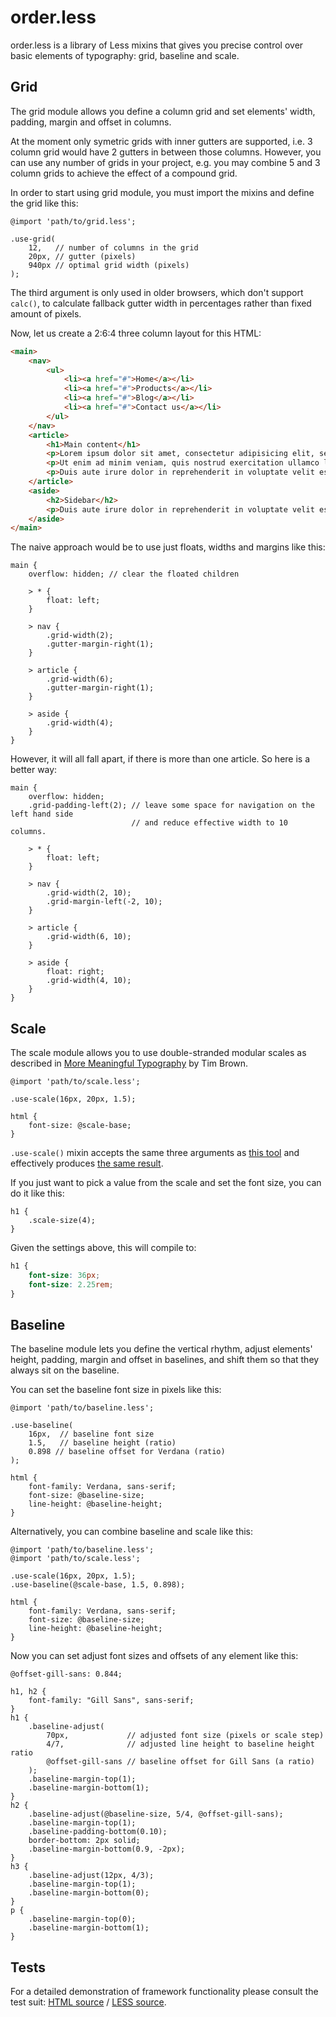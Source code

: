 # order.less

order.less is a library of Less mixins that gives you precise control over basic elements of  typography: grid, baseline and scale.

## Grid

The grid module allows you define a column grid and set elements' width, padding, margin and offset in columns.

At the moment only symetric grids with inner gutters are supported, i.e. 3 column grid would have 2 gutters in between those columns. However, you can use any number of grids in your project, e.g. you may combine 5 and 3 column grids to achieve the effect of a compound grid.

In order to start using grid module, you must import the mixins and define the grid like this:

```less
@import 'path/to/grid.less';

.use-grid(
    12,   // number of columns in the grid
    20px, // gutter (pixels)
    940px // optimal grid width (pixels)
);
```

The third argument is only used in older browsers, which don't support `calc()`, to calculate fallback gutter width in percentages rather than fixed amount of pixels.

Now, let us create a 2:6:4 three column layout for this HTML:

```html
<main>
    <nav>
        <ul>
            <li><a href="#">Home</a></li>
            <li><a href="#">Products</a></li>
            <li><a href="#">Blog</a></li>
            <li><a href="#">Contact us</a></li>
        </ul>
    </nav>
    <article>
        <h1>Main content</h1>
        <p>Lorem ipsum dolor sit amet, consectetur adipisicing elit, sed do eiusmod tempor incididunt ut labore et dolore magna aliqua.</p>
        <p>Ut enim ad minim veniam, quis nostrud exercitation ullamco laboris nisi ut aliquip ex ea commodo consequat.</p>
        <p>Duis aute irure dolor in reprehenderit in voluptate velit esse cillum dolore eu fugiat nulla pariatur. Excepteur sint occaecat cupidatat non proident, sunt in culpa qui officia deserunt mollit anim id est laborum.</p>
    </article>
    <aside>
        <h2>Sidebar</h2>
        <p>Duis aute irure dolor in reprehenderit in voluptate velit esse cillum dolore eu fugiat nulla pariatur. Excepteur sint occaecat cupidatat non proident, sunt in culpa qui officia deserunt mollit anim id est laborum.</p>
    </aside>
</main>
```

The naive approach would be to use just floats, widths and margins like this:

```less
main {
    overflow: hidden; // clear the floated children
    
    > * {
        float: left;
    }
    
    > nav {
        .grid-width(2);
        .gutter-margin-right(1);
    }
    
    > article {
        .grid-width(6);
        .gutter-margin-right(1);
    }
    
    > aside {
        .grid-width(4);
    }
}
```

However, it will all fall apart, if there is more than one article. So here is a better way:

```less
main {
    overflow: hidden;      
    .grid-padding-left(2); // leave some space for navigation on the left hand side
                           // and reduce effective width to 10 columns.
    
    > * {
        float: left;
    }
    
    > nav {
        .grid-width(2, 10);
        .grid-margin-left(-2, 10);
    }
    
    > article {
        .grid-width(6, 10);
    }
    
    > aside {
        float: right;
        .grid-width(4, 10);
    }
}
```


## Scale

The scale module allows you to use double-stranded modular scales as described in [More Meaningful Typography](http://alistapart.com/article/more-meaningful-typography) by Tim Brown. 

```less
@import 'path/to/scale.less';

.use-scale(16px, 20px, 1.5);

html {
    font-size: @scale-base;
}
```

`.use-scale()` mixin accepts the same three arguments as [this tool](http://modularscale.com) and effectively produces [the same result](http://modularscale.com/scale/?px1=16&px2=20&ra1=1.5).

If you just want to pick a value from the scale and set the font size, you can do it like this:

```less
h1 {
    .scale-size(4);
}
```

Given the settings above, this will compile to:

```css
h1 {
    font-size: 36px;
    font-size: 2.25rem;
}
```


## Baseline

The baseline module lets you define the vertical rhythm, adjust elements' height, padding, margin and offset in baselines, and shift them so that they always sit on the baseline.

You can set the baseline font size in pixels like this:

```less
@import 'path/to/baseline.less';

.use-baseline(
    16px,  // baseline font size
    1.5,   // baseline height (ratio)
    0.898 // baseline offset for Verdana (ratio)
);

html {
    font-family: Verdana, sans-serif;
    font-size: @baseline-size;
    line-height: @baseline-height;
}
```

Alternatively, you can combine baseline and scale like this:

```less
@import 'path/to/baseline.less';
@import 'path/to/scale.less';

.use-scale(16px, 20px, 1.5);
.use-baseline(@scale-base, 1.5, 0.898);

html {
    font-family: Verdana, sans-serif;
    font-size: @baseline-size;
    line-height: @baseline-height;
}
```

Now you can set adjust font sizes and offsets of any element like this:

```less
@offset-gill-sans: 0.844;

h1, h2 {
    font-family: "Gill Sans", sans-serif;
}
h1 {
    .baseline-adjust(
        70px,             // adjusted font size (pixels or scale step)
        4/7,              // adjusted line height to baseline height ratio
        @offset-gill-sans // baseline offset for Gill Sans (a ratio)
    );
    .baseline-margin-top(1);
    .baseline-margin-bottom(1);
}
h2 {
    .baseline-adjust(@baseline-size, 5/4, @offset-gill-sans);
    .baseline-margin-top(1);
    .baseline-padding-bottom(0.10);
    border-bottom: 2px solid;
    .baseline-margin-bottom(0.9, -2px);
}
h3 {
    .baseline-adjust(12px, 4/3);
    .baseline-margin-top(1);
    .baseline-margin-bottom(0);
}
p {
    .baseline-margin-top(0);
    .baseline-margin-bottom(1);
}
```

## Tests

For a detailed demonstration of framework functionality please consult the test suit: [HTML source](./tests/index.html) / [LESS source](./tests/stylesheet.less).